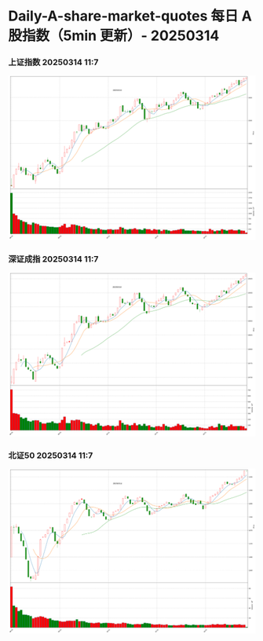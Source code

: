 
# Daily-A-share-market-quotes 每日 A 股指数（5min 更新）- 20250314

### 上证指数 20250314 11:7
![](./fig/2025/3/20250314-sh000001.png)

### 深证成指 20250314 11:7
![](./fig/2025/3/20250314-sz399001.png)

### 北证50 20250314 11:7
![](./fig/2025/3/20250314-bj899050.png)
